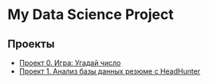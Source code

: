 # My Data Science Project

## Проекты

* [Проект 0. Игра: Угадай число](https://github.com/torkrot/sf_data_science/tree/master/project_0)
* [Проект 1. Анализ базы данных резюме с HeadHunter](https://github.com/torkrot/sf_data_science/tree/master/PROJECT-1)